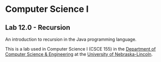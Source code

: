 # Computer Science I
## Lab 12.0 - Recursion

An introduction to recursion in the Java programming language.

This is a lab used in Computer Science I (CSCE 155) in the [Department of Computer Science & Engineering](https://cse.unl.edu) at the [University of Nebraska-Lincoln](https://unl.edu).